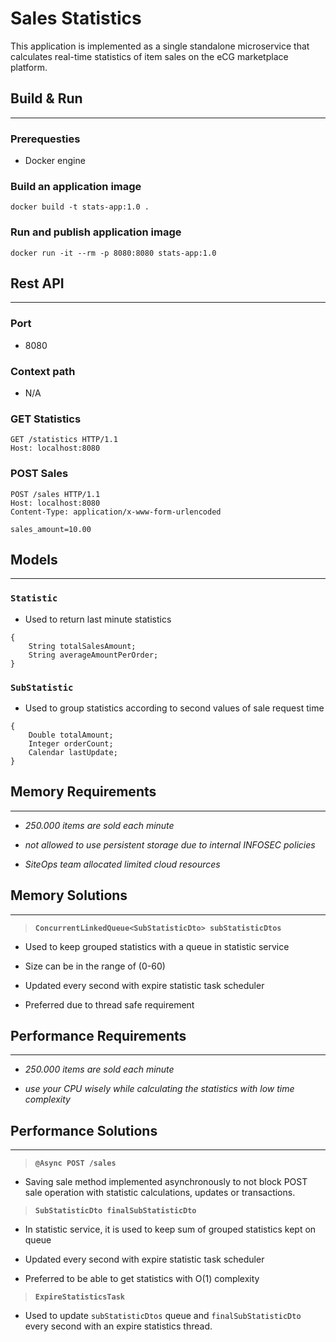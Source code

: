 # Sales Statistics

This application is implemented as a single standalone microservice that calculates real-time statistics of item sales on the eCG marketplace platform.

## Build & Run
---

### Prerequesties

- Docker engine

### Build an application image 
`docker build -t stats-app:1.0 .`

### Run and publish application image
`docker run -it --rm -p 8080:8080 stats-app:1.0`

## Rest API
---

### Port
- 8080

### Context path
- N/A

### GET Statistics
```
GET /statistics HTTP/1.1
Host: localhost:8080
```

### POST Sales
```
POST /sales HTTP/1.1
Host: localhost:8080
Content-Type: application/x-www-form-urlencoded

sales_amount=10.00
```

## Models
---
### `Statistic`

- Used to return last minute statistics
```
{
    String totalSalesAmount;
    String averageAmountPerOrder;
}
```
### `SubStatistic`

- Used to group statistics according to second values of sale request time
```
{
    Double totalAmount;
    Integer orderCount;
    Calendar lastUpdate;
}
```

## Memory Requirements
---

- *250.000 items are sold each minute*

- *not allowed to use persistent storage due to internal INFOSEC policies*

- *SiteOps team allocated limited cloud resources*

## Memory Solutions 

---
> **`ConcurrentLinkedQueue<SubStatisticDto> subStatisticDtos`**

- Used to keep grouped statistics with a queue in statistic service

- Size can be in the range of (0-60)

- Updated every second with expire statistic task scheduler

- Preferred due to thread safe requirement

## Performance Requirements
---
- *250.000 items are sold each minute*

- *use your CPU wisely while calculating the statistics with low time complexity*

## Performance Solutions
---

> **`@Async POST /sales`**

- Saving sale method implemented asynchronously to not block POST sale operation with statistic calculations, updates or transactions.

> **`SubStatisticDto finalSubStatisticDto`**

- In statistic service, it is used to keep sum of grouped statistics kept on queue

- Updated every second with expire statistic task scheduler

- Preferred to be able to get statistics with O(1) complexity

> **`ExpireStatisticsTask`**

- Used to update `subStatisticDtos` queue and `finalSubStatisticDto` every second with an expire statistics thread. 

